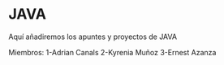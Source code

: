 # JAVA
Aquí añadiremos los apuntes y proyectos de JAVA

Miembros:
1-Adrian Canals
2-Kyrenia Muñoz
3-Ernest Azanza
